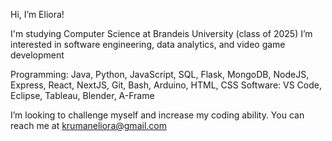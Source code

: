 Hi, I’m Eliora!

I'm studying Computer Science at Brandeis University (class of 2025)
I’m interested in software engineering, data analytics, and video game development

Programming: Java, Python, JavaScript, SQL, Flask, MongoDB, NodeJS, Express, React, NextJS, Git, Bash, Arduino, HTML, CSS
Software: VS Code, Eclipse, Tableau, Blender, A-Frame

I’m looking to challenge myself and increase my coding ability.
You can reach me at krumaneliora@gmail.com

<!---
eliorakruman/eliorakruman is a ✨ special ✨ repository because its `README.md` (this file) appears on your GitHub profile.
You can click the Preview link to take a look at your changes.
--->
